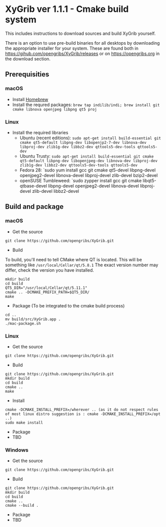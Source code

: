 # XyGrib ver 1.1.1 - Cmake build system

This includes instructions to download sources and build XyGrib yourself. 

There is an option to use pre-build binaries
for all desktops by downloading the appropriate installer for your system. These are found both in
https://gihub.com/opengribs/XyGrib/releases or on https://opengribs.org in the download section.

## Prerequisities

### macOS

- Install [Homebrew](https://brew.sh)
- Install the requred packages: `brew tap indilib/indi; brew install git cmake libnova openjpeg libpng qt5 proj`

### Linux

- Install the required libraries
  - Ubuntu (recent editions): `sudo apt-get install build-essential git cmake qt5-default libpng-dev libopenjp2-7-dev libnova-dev libproj-dev zlib1g-dev libbz2-dev qttools5-dev-tools qttools5-dev`
  - Ubuntu Trusty: `sudo apt-get install build-essential git cmake qt5-default libpng-dev libopenjpeg-dev libnova-dev libproj-dev zlib1g-dev libbz2-dev qttools5-dev-tools qttools5-dev`
  - Fedora 28: `sudo yum install gcc git cmake qt5-devel libpng-devel openjpeg2-devel libnova-devel libproj-devel zlib-devel bzip2-devel
  - openSUSE Tumbleweed: `sudo zypper install gcc git cmake libqt5-qtbase-devel libpng-devel openjpeg2-devel libnova-devel libproj-devel zlib-devel libbz2-devel

## Build and package

### macOS

- Get the source
```
git clone https://github.com/opengribs/XyGrib.git
```
- Build

To build, you'll need to tell CMake where QT is located. This will be something like ```/usr/local/Cellar/qt/5.8.1``` The exact version number may differ, check the version you have installed.
```
mkdir build
cd build
QT5_DIR="/usr/local/Cellar/qt/5.11.1"
cmake .. -DCMAKE_PREFIX_PATH=$QT5_DIR/
make
```
- Package (To be integrated to the cmake build process)
```
cd ..
mv build/src/XyGrib.app .
./mac-package.sh
```

### Linux

- Get the source
```
git clone https://github.com/opengribs/XyGrib.git
```
- Build
```
git clone https://github.com/opengribs/XyGrib.git
mkdir build
cd build
cmake ..
make
```
- Install
```
cmake -DCMAKE_INSTALL_PREFIX=/wherever .. (as it do not respect rules of most linux distro suggestion is : cmake -DCMAKE_INSTALL_PREFIX=/opt ..)
sudo make install
```
- Package
 - TBD

### Windows

- Get the source
```
git clone https://github.com/opengribs/XyGrib.git
```
- Build
```
git clone https://github.com/opengribs/XyGrib.git
mkdir build
cd build
cmake ..
cmake --build .
```
- Package
 - TBD

